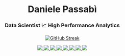 <h1 align="center">Daniele Passabì</h1>

<h3 align="center">Data Scientist 📈 High Performance Analytics</h3>

<div align="center">

[![GitHub Streak](http://github-readme-streak-stats.herokuapp.com?user=danielepassabi&theme=dark&background=000000)](https://git.io/streak-stats)
  
</div>

<div id="tech" align="center">
  <a href="https://www.python.org/">
    <img src="https://img.shields.io/badge/Python-FFD43B?style=for-the-badge&logo=python&logoColor=blue"/>
  </a>
  <a href="https://www.r-project.org/">
    <img src="https://img.shields.io/badge/R-276DC3?style=for-the-badge&logo=r&logoColor=white"/>
  </a>
  <a href="https://scikit-learn.org/stable/">
    <img src="https://img.shields.io/badge/Scikit_Learn-F7931E?style=for-the-badge&logo=scikit-learn&logoColor=white"/>
  </a>
  <a href="https://keras.io/">
    <img src="https://img.shields.io/badge/Keras-D00000?style=for-the-badge&logo=keras&logoColor=white"/>
  </a>
  <a href="https://huggingface.co/">
    <img src="https://img.shields.io/badge/🤗 Huggingface-FFD700?style=for-the-badge"/>
  </a>
  <a href="https://pytorch.org/">
    <img src="https://img.shields.io/badge/PyTorch-EE4C2C?style=for-the-badge&logo=pytorch&logoColor=white"/>
  </a>
  <a href="https://pandas.pydata.org/">
    <img src="https://img.shields.io/badge/Pandas-150458?style=for-the-badge&logo=pandas&logoColor=white"/>
  </a>
  <a href="https://numpy.org/">
    <img src="https://img.shields.io/badge/NumPy-013243?style=for-the-badge&logo=numpy&logoColor=white"/>
  </a>
</div>
